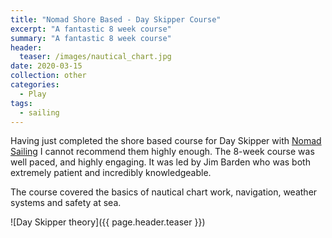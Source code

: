 ```yaml
---
title: "Nomad Shore Based - Day Skipper Course"
excerpt: "A fantastic 8 week course"
summary: "A fantastic 8 week course"
header:
  teaser: /images/nautical_chart.jpg
date: 2020-03-15
collection: other
categories:
  - Play
tags:
  - sailing
---
```



Having just completed the shore based course for Day Skipper with [Nomad Sailing](https://www.nomadsailing.co.uk/) I cannot recommend them highly enough. 
The 8-week course was well paced, and highly engaging. It was led by Jim Barden who was both extremely patient and incredibly knowledgeable. 

The course covered the basics of nautical chart work, navigation, weather systems and safety at sea.

![Day Skipper theory]({{ page.header.teaser }})
